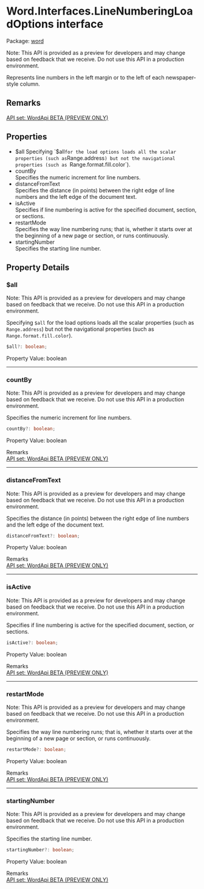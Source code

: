 # Word.Interfaces.LineNumberingLoadOptions interface

Package: [word](/en-us/javascript/api/word)

Note: This API is provided as a preview for developers and may change based on feedback that we receive. Do not use this API in a production environment.

Represents line numbers in the left margin or to the left of each newspaper-style column.

## Remarks

[ API set: WordApi BETA (PREVIEW ONLY) ](/en-us/javascript/api/requirement-sets/word/word-api-requirement-sets)

## Properties

- $all  
  Specifying `$all` for the load options loads all the scalar properties (such as `Range.address`) but not the navigational properties (such as `Range.format.fill.color`).
- countBy  
  Specifies the numeric increment for line numbers.
- distanceFromText  
  Specifies the distance (in points) between the right edge of line numbers and the left edge of the document text.
- isActive  
  Specifies if line numbering is active for the specified document, section, or sections.
- restartMode  
  Specifies the way line numbering runs; that is, whether it starts over at the beginning of a new page or section, or runs continuously.
- startingNumber  
  Specifies the starting line number.

## Property Details

### $all

Note: This API is provided as a preview for developers and may change based on feedback that we receive. Do not use this API in a production environment.

Specifying `$all` for the load options loads all the scalar properties (such as `Range.address`) but not the navigational properties (such as `Range.format.fill.color`).

```typescript
$all?: boolean;
```

Property Value: boolean

---

### countBy

Note: This API is provided as a preview for developers and may change based on feedback that we receive. Do not use this API in a production environment.

Specifies the numeric increment for line numbers.

```typescript
countBy?: boolean;
```

Property Value: boolean

Remarks  
[ API set: WordApi BETA (PREVIEW ONLY) ](/en-us/javascript/api/requirement-sets/word/word-api-requirement-sets)

---

### distanceFromText

Note: This API is provided as a preview for developers and may change based on feedback that we receive. Do not use this API in a production environment.

Specifies the distance (in points) between the right edge of line numbers and the left edge of the document text.

```typescript
distanceFromText?: boolean;
```

Property Value: boolean

Remarks  
[ API set: WordApi BETA (PREVIEW ONLY) ](/en-us/javascript/api/requirement-sets/word/word-api-requirement-sets)

---

### isActive

Note: This API is provided as a preview for developers and may change based on feedback that we receive. Do not use this API in a production environment.

Specifies if line numbering is active for the specified document, section, or sections.

```typescript
isActive?: boolean;
```

Property Value: boolean

Remarks  
[ API set: WordApi BETA (PREVIEW ONLY) ](/en-us/javascript/api/requirement-sets/word/word-api-requirement-sets)

---

### restartMode

Note: This API is provided as a preview for developers and may change based on feedback that we receive. Do not use this API in a production environment.

Specifies the way line numbering runs; that is, whether it starts over at the beginning of a new page or section, or runs continuously.

```typescript
restartMode?: boolean;
```

Property Value: boolean

Remarks  
[ API set: WordApi BETA (PREVIEW ONLY) ](/en-us/javascript/api/requirement-sets/word/word-api-requirement-sets)

---

### startingNumber

Note: This API is provided as a preview for developers and may change based on feedback that we receive. Do not use this API in a production environment.

Specifies the starting line number.

```typescript
startingNumber?: boolean;
```

Property Value: boolean

Remarks  
[ API set: WordApi BETA (PREVIEW ONLY) ](/en-us/javascript/api/requirement-sets/word/word-api-requirement-sets)